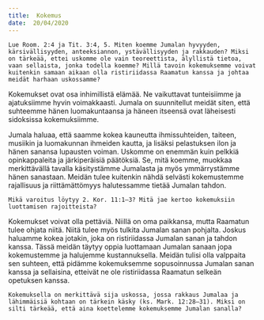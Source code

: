 ```yaml
---
title:  Kokemus
date:  20/04/2020
---
```


`Lue Room. 2:4 ja Tit. 3:4, 5. Miten koemme Jumalan hyvyyden, kärsivällisyyden, anteeksiannon, ystävällisyyden ja rakkauden? Miksi on tärkeää, ettei uskomme ole vain teoreettista, älyllistä tietoa, vaan sellaista, jonka todella koemme? Millä tavoin kokemuksemme voivat kuitenkin samaan aikaan olla ristiriidassa Raamatun kanssa ja johtaa meidät harhaan uskossamme?`

Kokemukset ovat osa inhimillistä elämää. Ne vaikuttavat tunteisiimme ja ajatuksiimme hyvin voimakkaasti. Jumala on suunnitellut meidät siten, että suhteemme hänen luomakuntaansa ja häneen itseensä ovat läheisesti sidoksissa kokemuksiimme.

Jumala haluaa, että saamme kokea kauneutta ihmissuhteiden, taiteen, musiikin ja luomakunnan ihmeiden kautta, ja lisäksi pelastuksen ilon ja hänen sanansa lupausten voiman. Uskomme on enemmän kuin pelkkiä opinkappaleita ja järkiperäisiä päätöksiä. Se, mitä koemme, muokkaa merkittävällä tavalla käsitystämme Jumalasta ja myös ymmärrystämme hänen sanastaan. Meidän tulee kuitenkin nähdä selvästi kokemustemme rajallisuus ja riittämättömyys halutessamme tietää Jumalan tahdon.

`Mikä varoitus löytyy 2. Kor. 11:1–3? Mitä jae kertoo kokemuksiin luottamisen rajoitteista?`

Kokemukset voivat olla pettäviä. Niillä on oma paikkansa, mutta Raamatun tulee ohjata niitä. Niitä tulee myös tulkita Jumalan sanan pohjalta. Joskus haluamme kokea jotakin, joka on ristiriidassa Jumalan sanan ja tahdon kanssa. Tässä meidän täytyy oppia luottamaan Jumalan sanaan jopa kokemustemme ja halujemme kustannuksella. Meidän tulisi olla valppaita sen suhteen, että pidämme kokemuksemme sopusoinnussa Jumalan sanan kanssa ja sellaisina, etteivät ne ole ristiriidassa Raamatun selkeän opetuksen kanssa.

`Kokemuksella on merkittävä sija uskossa, jossa rakkaus Jumalaa ja lähimmäisiä kohtaan on tärkein käsky (ks. Mark. 12:28–31). Miksi on silti tärkeää, että aina koettelemme kokemuksemme Jumalan sanalla?`